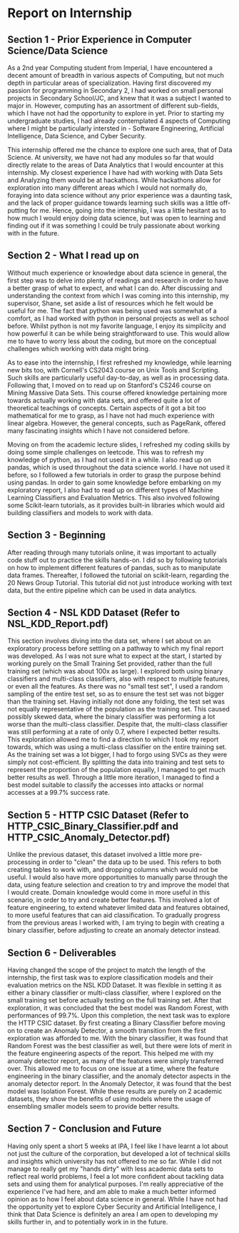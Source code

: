 # Report on Internship

## Section 1 - Prior Experience in Computer Science/Data Science

As a 2nd year Computing student from Imperial, I have encountered a decent amount of breadth in various aspects of Computing, but not much depth in particular areas of specialization. Having first discovered my passion for programming in Secondary 2, I had worked on small personal projects in Secondary School/JC, and knew that it was a subject I wanted to major in. However, computing has an assortment of different sub-fields, which I have not had the opportunity to explore in yet. Prior to starting my undergraduate studies, I had already contemplated 4 aspects of Computing where I might be particularly intersted in - Software Engineering, Artificial Intelligence, Data Science, and Cyber Security.

This internship offered me the chance to explore one such area, that of Data Science. At university, we have not had any modules so far that would directly relate to the areas of Data Analytics that I would encounter at this internship. My closest experience I have had with working with Data Sets and Analyzing them would be at hackathons. While hackathons allow for exploration into many different areas which I would not normally do, foraying into data science without any prior experience was a daunting task, and the lack of proper guidance towards learning such skills was a little off-putting for me. Hence, going into the internship, I was a little hesitant as to how much I would enjoy doing data science, but was open to learning and finding out if it was something I could be truly passionate about working with in the future.

## Section 2 - What I read up on

Without much experience or knowledge about data science in general, the first step was to delve into plenty of readings and research in order to have a better grasp of what to expect, and what I can do. After discussing and understanding the context from which I was coming into this internship, my supervisor, Shane, set aside a list of resources which he felt would be useful for me. The fact that python was being used was somewhat of a comfort, as I had worked with python in personal projects as well as school before. Whilst python is not my favorite language, I enjoy its simplicity and how powerful it can be while being straightforward to use. This would allow me to have to worry less about the coding, but more on the conceptual challenges which working with data might bring.
    
As to ease into the internship, I first refreshed my knowledge, while learning new bits too, with Cornell's CS2043 course on Unix Tools and Scripting. Such skills are particularly useful day-to-day, as well as in processing data. Following that, I moved on to read up on Stanford's CS246 course on Mining Massive Data Sets. This course offered knowledge pertaining more towards actually working with data sets, and offered quite a lot of theoretical teachings of concepts. Certain aspects of it got a bit too mathematical for me to grasp, as I have not had much experience with linear algebra. However, the general concepts, such as PageRank, offered many fascinating insights which I have not considered before.
    
Moving on from the academic lecture slides, I refreshed my coding skills by doing some simple challenges on leetcode. This was to refresh my knowledge of python, as I had not used it in a while. I also read up on pandas, which is used throughout the data science world. I have not used it before, so I followed a few tutorials in order to grasp the purpose behind using pandas. In order to gain some knowledge before embarking on my exploratory report, I also had to read up on different types of Machine Learning Classifiers and Evaluation Metrics. This also involved following some Scikit-learn tutorials, as it provides built-in libraries which would aid building classifiers and models to work with data.

## Section 3 - Beginning

After reading through many tutorials online, it was important to actually code stuff out to practice the skills hands-on. I did so by following tutorials on how to implement different features of pandas, such as to manipulate data frames. Thereafter, I followed the tutorial on scikit-learn, regarding the 20 News Group Tutorial. This tutorial did not just introduce working with text data, but the entire pipeline which can be used in data analytics.

## Section 4 - NSL KDD Dataset (Refer to NSL_KDD_Report.pdf)

This section involves diving into the data set, where I set about on an exploratory process before settling on a pathway to which my final report was developed. As I was not sure what to expect at the start, I started by working purely on the Small Training Set provided, rather than the full training set (which was about 100x as large). I explored both using binary classifiers and multi-class classifiers, also with respect to multiple features, or even all the features. As there was no "small test set", I used a random sampling of the entire test set, so as to ensure the test set was not bigger than the training set. Having initially not done any folding, the test set was not equally representative of the population as the training set. This caused possibly skewed data, where the binary classifier was performing a lot worse than the multi-class classifier. Despite that, the multi-class classifier was still performing at a rate of only 0.7, where I expected better results. This exploration allowed me to find a direction to which I took my report towards, which was using a multi-class classifier on the entire training set. As the training set was a lot bigger, I had to forgo using SVCs as they were simply not cost-efficient. By splitting the data into training and test sets to represent the proportion of the population equally, I managed to get much better results as well. Through a little more iteration, I managed to find a best model suitable to classify the accesses into attacks or normal accesses at a 99.7% success rate.

## Section 5 - HTTP CSIC Dataset (Refer to HTTP_CSIC_Binary_Classifier.pdf and HTTP_CSIC_Anomaly_Detector.pdf)
    
Unlike the previous dataset, this dataset involved a little more pre-processing in order to "clean" the data up to be used. This refers to both creating tables to work with, and dropping columns which would not be useful. I would also have more opportunities to manually parse through the data, using feature selection and creation to try and improve the model that I would create. Domain knowledge would come in more useful in this scenario, in order to try and create better features. This involved a lot of feature engineering, to extend whatever limited data and features obtained, to more useful features that can aid classification. To gradually progress from the previous areas I worked with, I am trying to begin with creating a binary classifier, before adjusting to create an anomaly detector instead.

## Section 6 - Deliverables

Having changed the scope of the project to match the length of the internship, the first task was to explore classification models and their evaluation metrics on the NSL KDD Dataset. It was flexible in setting it as either a binary classifier or multi-class classifier, where I explored on the small training set before actually testing on the full training set. After that exploration, it was concluded that the best model was Random Forest, with performances of 99.7%. Upon this completion, the next task was to explore the HTTP CSIC dataset. By first creating a Binary Classifier before moving on to create an Anomaly Detector, a smooth transition from the first exploration was afforded to me. With the binary classifier, it was found that Random Forest was the best classifier as well, but there were lots of merit in the feature engineering aspects of the report. This helped me with my anomaly detector report, as many of the features were simply transferred over. This allowed me to focus on one issue at a time, where the feature engineering in the binary classifier, and the anomaly detector aspects in the anomaly detector report. In the Anomaly Detector, it was found that the best model was Isolation Forest. While these results are purely on 2 academic datasets, they show the benefits of using models where the usage of ensembling smaller models seem to provide better results.

## Section 7 - Conclusion and Future

Having only spent a short 5 weeks at IPA, I feel like I have learnt a lot about not just the culture of the corporation, but developed a lot of technical skills and insights which university has not offered to me so far. While I did not manage to really get my "hands dirty" with less academic data sets to reflect real world problems, I feel a lot more confident about tackling data sets and using them for analytical purposes. I'm really appreciative of the experience I've had here, and am able to make a much better informed opinion as to how I feel about data science in general. While I have not had the opportunity yet to explore Cyber Security and Artificial Intelligence, I think that Data Science is definitely an area I am open to developing my skills further in, and to potentially work in in the future.